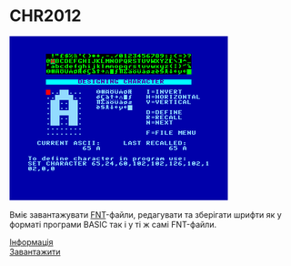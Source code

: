 # CHR2012
![](screenshots/scrn_chr2012_01s.png)

Вміє завантажувати [FNT](fileformats/fmt_fnt-epfnt.md)-файли, редагувати та зберігати шрифти як у форматі програми BASIC так і у ті ж самі FNT-файли.

[Інформація](http://ep128.hu/Ep_Util/Util.htm)  
[Завантажити](http://ep128.hu/Ep_Util/Prg/Util.rar)  